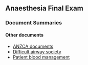 ## Anaesthesia Final Exam

### Document Summaries

#### Other documents

- [ANZCA documents](anzca.htm)
- [Difficult airway society](das.htm)
- [Patient blood management](pbm.htm)